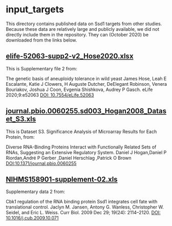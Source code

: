 # input_targets

This directory contains published data on Ssd1 targets from other studies.
Because these data are relatively large and publicly available, we did not directly include them in the repository.
They can (October 2020) be downloaded from the links below.

## [elife-52063-supp2-v2_Hose2020.xlsx](https://cdn.elifesciences.org/articles/52063/elife-52063-supp2-v2.xlsx) 

This is Supplementary file 2 from: 

The genetic basis of aneuploidy tolerance in wild yeast
James Hose, Leah E Escalante, Katie J Clowers, H Auguste Dutcher, DeElegant Robinson, Venera Bouriakov, Joshua J Coon, Evgenia Shishkova, Audrey P Gasch.
eLife 2020;9:e52063
[DOI: 10.7554/eLife.52063](https://doi.org/10.7554/eLife.52063)


## [journal.pbio.0060255.sd003_Hogan2008_Dataset_S3.xls](https://doi.org/10.1371/journal.pbio.0060255.sd003) 

This is Dataset S3. Significance Analysis of Microarray Results for Each Protein, from:

Diverse RNA-Binding Proteins Interact with Functionally Related Sets of RNAs, Suggesting an Extensive Regulatory System.
Daniel J Hogan,Daniel P Riordan,André P Gerber ,Daniel Herschlag ,Patrick O Brown 
[DOI:10.1371/journal.pbio.0060255](https://doi.org/10.1371/journal.pbio.0060255)

## [NIHMS158901-supplement-02.xls](https://www.ncbi.nlm.nih.gov/pmc/articles/PMC2805764/bin/NIHMS158901-supplement-02.xls)
 
Supplementary data 2 from:

Cbk1 regulation of the RNA binding protein Ssd1 integrates cell fate with translational control.
Jaclyn M. Jansen, Antony G. Wanless, Christopher W. Seidel, and Eric L. Weiss.
Curr Biol. 2009 Dec 29; 19(24): 2114–2120.
[DOI: 10.1016/j.cub.2009.10.071](https://dx.doi.org/10.1016/j.cub.2009.10.071)

